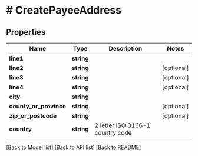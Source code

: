 # # CreatePayeeAddress

## Properties

Name | Type | Description | Notes
------------ | ------------- | ------------- | -------------
**line1** | **string** |  |
**line2** | **string** |  | [optional]
**line3** | **string** |  | [optional]
**line4** | **string** |  | [optional]
**city** | **string** |  |
**county_or_province** | **string** |  | [optional]
**zip_or_postcode** | **string** |  | [optional]
**country** | **string** | 2 letter ISO 3166-1 country code |

[[Back to Model list]](../../README.md#models) [[Back to API list]](../../README.md#endpoints) [[Back to README]](../../README.md)
